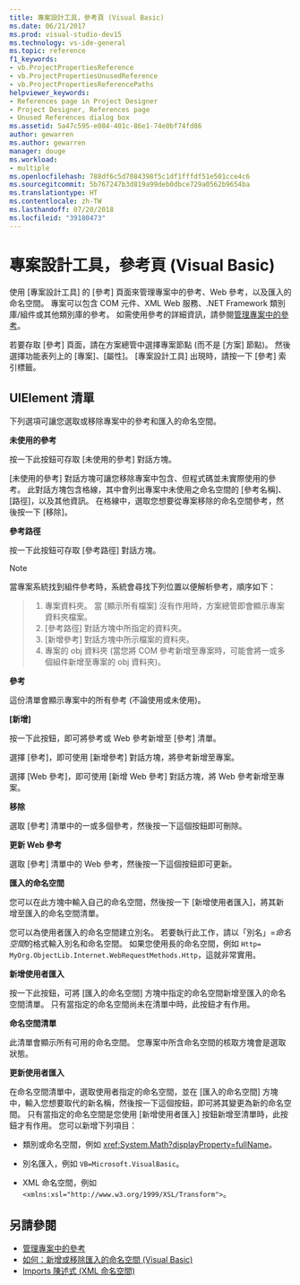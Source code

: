 ```yaml
---
title: 專案設計工具，參考頁 (Visual Basic)
ms.date: 06/21/2017
ms.prod: visual-studio-dev15
ms.technology: vs-ide-general
ms.topic: reference
f1_keywords:
- vb.ProjectPropertiesReference
- vb.ProjectPropertiesUnusedReference
- vb.ProjectPropertiesReferencePaths
helpviewer_keywords:
- References page in Project Designer
- Project Designer, References page
- Unused References dialog box
ms.assetid: 5a47c595-e084-401c-86e1-74e0bf74fd86
author: gewarren
ms.author: gewarren
manager: douge
ms.workload:
- multiple
ms.openlocfilehash: 788df6c5d7084398f5c1df1fffdf51e501cce4c6
ms.sourcegitcommit: 5b767247b3d819a99deb0dbce729a0562b9654ba
ms.translationtype: HT
ms.contentlocale: zh-TW
ms.lasthandoff: 07/20/2018
ms.locfileid: "39180473"
---
```

# <a name="references-page-project-designer-visual-basic"></a>專案設計工具，參考頁 (Visual Basic)
使用 [專案設計工具] 的 [參考] 頁面來管理專案中的參考、Web 參考，以及匯入的命名空間。 專案可以包含 COM 元件、XML Web 服務、.NET Framework 類別庫/組件或其他類別庫的參考。 如需使用參考的詳細資訊，請參閱[管理專案中的參考](../../ide/managing-references-in-a-project.md)。

 若要存取 [參考] 頁面，請在方案總管中選擇專案節點 (而不是 [方案] 節點)。 然後選擇功能表列上的 [專案]、[屬性]。 [專案設計工具] 出現時，請按一下 [參考] 索引標籤。

## <a name="uielement-list"></a>UIElement 清單
 下列選項可讓您選取或移除專案中的參考和匯入的命名空間。

 **未使用的參考**

 按一下此按鈕可存取 [未使用的參考] 對話方塊。

 [未使用的參考] 對話方塊可讓您移除專案中包含、但程式碼並未實際使用的參考。 此對話方塊包含格線，其中會列出專案中未使用之命名空間的 [參考名稱]、[路徑]，以及其他資訊。 在格線中，選取您想要從專案移除的命名空間參考，然後按一下 [移除]。

 **參考路徑**

 按一下此按鈕可存取 [參考路徑] 對話方塊。

> [!NOTE]
> 當專案系統找到組件參考時，系統會尋找下列位置以便解析參考，順序如下：

>
>  1.  專案資料夾。 當 [顯示所有檔案] 沒有作用時，方案總管即會顯示專案資料夾檔案。
> 2.  [參考路徑] 對話方塊中所指定的資料夾。
> 3.  [新增參考] 對話方塊中所示檔案的資料夾。
> 4.  專案的 obj 資料夾 (當您將 COM 參考新增至專案時，可能會將一或多個組件新增至專案的 obj 資料夾)。

 **參考**

 這份清單會顯示專案中的所有參考 (不論使用或未使用)。

 **[新增]**

 按一下此按鈕，即可將參考或 Web 參考新增至 [參考] 清單。

 選擇 [參考]，即可使用 [新增參考] 對話方塊，將參考新增至專案。

 選擇 [Web 參考]，即可使用 [新增 Web 參考] 對話方塊，將 Web 參考新增至專案。

 **移除**

 選取 [參考] 清單中的一或多個參考，然後按一下這個按鈕即可刪除。

 **更新 Web 參考**

 選取 [參考] 清單中的 Web 參考，然後按一下這個按鈕即可更新。

 **匯入的命名空間**

 您可以在此方塊中輸入自己的命名空間，然後按一下 [新增使用者匯入]，將其新增至匯入的命名空間清單。

 您可以為使用者匯入的命名空間建立別名。 若要執行此工作，請以「別名」=*命名空間*的格式輸入別名和命名空間。 如果您使用長的命名空間，例如 `Http= MyOrg.ObjectLib.Internet.WebRequestMethods.Http`，這就非常實用。

 **新增使用者匯入**

 按一下此按鈕，可將 [匯入的命名空間] 方塊中指定的命名空間新增至匯入的命名空間清單。 只有當指定的命名空間尚未在清單中時，此按鈕才有作用。

 **命名空間清單**

 此清單會顯示所有可用的命名空間。 您專案中所含命名空間的核取方塊會是選取狀態。

 **更新使用者匯入**

 在命名空間清單中，選取使用者指定的命名空間，並在 [匯入的命名空間] 方塊中，輸入您想要取代的新名稱，然後按一下這個按鈕，即可將其變更為新的命名空間。 只有當指定的命名空間是您使用 [新增使用者匯入] 按鈕新增至清單時，此按鈕才有作用。 您可以新增下列項目：

-   類別或命名空間，例如 <xref:System.Math?displayProperty=fullName>。

-   別名匯入，例如 `VB=Microsoft.VisualBasic`。

-   XML 命名空間，例如 `<xmlns:xsl="http://www.w3.org/1999/XSL/Transform">`。

## <a name="see-also"></a>另請參閱

- [管理專案中的參考](../../ide/managing-references-in-a-project.md)
- [如何：新增或移除匯入的命名空間 (Visual Basic)](../../ide/how-to-add-or-remove-imported-namespaces-visual-basic.md)
- [Imports 陳述式 (XML 命名空間)](/dotnet/visual-basic/language-reference/statements/imports-statement-xml-namespace)

